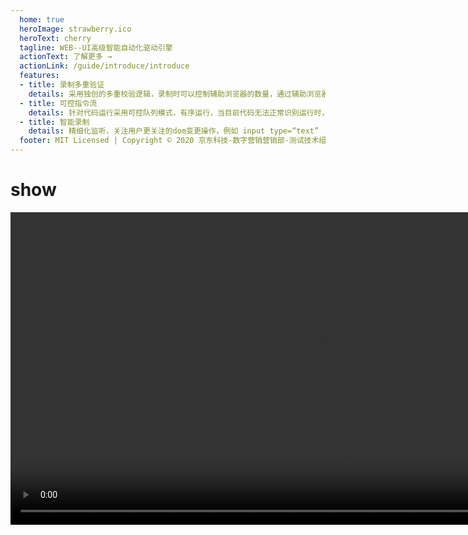 ```yaml
---
  home: true
  heroImage: strawberry.ico
  heroText: cherry
  tagline: WEB--UI高级智能自动化驱动引擎
  actionText: 了解更多 →
  actionLink: /guide/introduce/introduce
  features:
  - title: 录制多重验证
    details: 采用独创的多重校验逻辑，录制时可以控制辅助浏览器的数量，通过辅助浏览器对页面元素进行多重校验，只有所有浏览器都能匹配上时，才记录为有效操作。
  - title: 可控指令流
    details: 针对代码运行采用可控队列模式，有序运行，当目前代码无法正常识别运行时，使用freeTime(空闲时间) * maxRum(最大运行执行次数) 重复执行脚本，直到脚本执行成功或超过最大次数。
  - title: 智能录制
    details: 精细化监听，关注用户更关注的dom变更操作，例如 input type=“text”  or 文件上传。
  footer: MIT Licensed | Copyright © 2020 京东科技-数字营销营销部-测试技术组
--- 
```



# show
<p style="text-align: center;">
  <video src="ok.mp4" controls="controls" loop="loop" width="1000" ></video>
</p>





